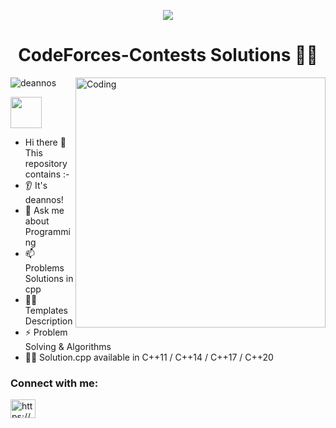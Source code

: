 <p align="center">
  <img src="https://capsule-render.vercel.app/api?text=Hey%20Everyone%F0%9F%95%B9%EF%B8%8F&animation=fadeIn&type=waving&color=gradient&height=100"/>
</p>
<h1 align="center"> CodeForces-Contests Solutions 🧑‍💻</h1>
<img align="right" alt="Coding" width="400" src="https://media3.giphy.com/media/v1.Y2lkPTc5MGI3NjExZDkyOTk5YTljN2EzMDUxOGU3NmZlMDg0MzA4NmE3YmFjODU3MDBlNyZjdD1n/qgQUggAC3Pfv687qPC/giphy.gif">


<p align="left"> <img src="https://komarev.com/ghpvc/?username=deannos&label=Profile%20views&color=0e75b6&style=flat" alt="deannos" /> </p>        
<a href="https://codeforces.com/profile/DEANNOS"><img height="50" src="https://img.shields.io/badge/Codeforces-445f9d?style=for-the-badge&logo=Codeforces&logoColor=white"/></a> 



  
-    Hi there 👋 This repository contains :-
-   👂 It's deannos! 
-   💬 Ask me about Programming
-   📫 Problems Solutions in cpp
-   🧑‍💻 Templates Description
-   ⚡ Problem Solving & Algorithms
-   🧑‍💻 Solution.cpp available in C++11 / C++14 / C++17 / C++20 

  
  
<h3 align="left">Connect with me:</h3>
<a href="https://linkedin.com/in/https://www.linkedin.com/in/amishjha/" target="blank"><img align="center" src="https://raw.githubusercontent.com/rahuldkjain/github-profile-readme-generator/master/src/images/icons/Social/linked-in-alt.svg" alt="https://www.linkedin.com/in/amishjha/" height="30" width="40" /></a>



